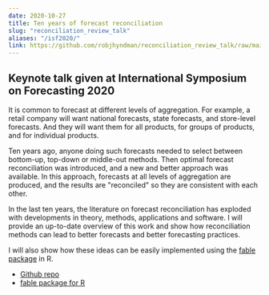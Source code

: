 ```yaml
---
date: 2020-10-27
title: Ten years of forecast reconciliation
slug: "reconciliation_review_talk"
aliases: "/isf2020/"
link: https://github.com/robjhyndman/reconciliation_review_talk/raw/main/10years_reconciliation.pdf
---
```


## Keynote talk given at International Symposium on Forecasting 2020

It is common to forecast at different levels of aggregation. For example, a retail company will want national forecasts, state forecasts, and store-level forecasts. And they will want them for all products, for groups of products, and for individual products.

Ten years ago, anyone doing such forecasts needed to select between bottom-up, top-down or middle-out methods. Then optimal forecast reconciliation was introduced, and a new and better approach was available. In this approach, forecasts at all levels of aggregation are produced, and the results are "reconciled" so they are consistent with each other.

In the last ten years, the literature on forecast reconciliation has exploded with developments in theory, methods, applications and software. I will provide an up-to-date overview of this work and show how reconciliation methods can lead to better forecasts and better forecasting practices.

I will also show how these ideas can be easily implemented using the [fable package](http://fable.tidyverts.org/) in R.

 * [Github repo](https://github.com/robjhyndman/reconciliation_review_talk)
 * [fable package for R](https://fable.tidyverts.org)
